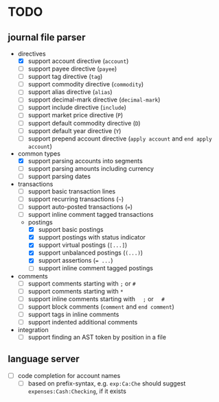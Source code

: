 # TODO

## journal file parser
- directives
    - [x] support account directive (`account`)
    - [ ] support payee directive (`payee`)
    - [ ] support tag directive (`tag`)
    - [ ] support commodity directive (`commodity`)
    - [ ] support alias directive (`alias`)
    - [ ] support decimal-mark directive (`decimal-mark`)
    - [ ] support include directive (`include`)
    - [ ] support market price directive (`P`)
    - [ ] support default commodity directive (`D`)
    - [ ] support default year directive (`Y`)
    - [ ] support prepend account directive (`apply account` and `end apply account`)
- common types
    - [x] support parsing accounts into segments
    - [ ] support parsing amounts including currency
    - [ ] support parsing dates
- transactions
    - [ ] support basic transaction lines
    - [ ] support recurring transactions (`~`)
    - [ ] support auto-posted transactions (`=`)
    - [ ] support inline comment tagged transactions
    - postings
        - [x] support basic postings
        - [x] support postings with status indicator
        - [x] support virtual postings (`[...]`)
        - [x] support unbalanced postings (`(...)`)
        - [x] support assertions (`= ...`)
        - [ ] support inline comment tagged postings
- comments
    - [ ] support comments starting with `;` or `#`
    - [ ] support comments starting with `*`
    - [ ] support inline comments starting with `  ;` or `  #`
    - [ ] support block comments (`comment` and `end comment`)
    - [ ] support tags in inline comments
    - [ ] support indented additional comments
- integration
    - [ ] support finding an AST token by position in a file

## language server
- [ ] code completion for account names
    - [ ] based on prefix-syntax, e.g. `exp:Ca:Che` should suggest `expenses:Cash:Checking`, if it exists
